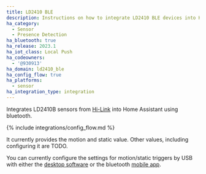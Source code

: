 ```yaml
---
title: LD2410 BLE
description: Instructions on how to integrate LD2410 BLE devices into Home Assistant.
ha_category:
  - Sensor
  - Presence Detection
ha_bluetooth: true
ha_release: 2023.1
ha_iot_class: Local Push
ha_codeowners:
  - '@930913'
ha_domain: ld2410_ble
ha_config_flow: true
ha_platforms:
  - sensor
ha_integration_type: integration
---
```


Integrates LD2410B sensors from [Hi-Link](http://www.hlktech.net/) into Home Assistant using bluetooth.

{% include integrations/config_flow.md %}

It currently provides the motion and static value. Other values, including configuring it are TODO.

You can currently configure the settings for motion/static triggers by USB with either the [desktop software](https://drive.google.com/drive/folders/1p4dhbEJA3YubyIjIIC7wwVsSo8x29Fq-?usp=sharing) or the bluetooth [mobile app](https://www.pgyer.com/Lq8p).